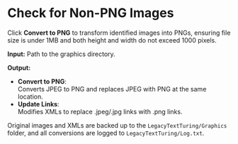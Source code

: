 # Check for Non-PNG Images

Click **Convert to PNG** to transform identified images into PNGs, ensuring file size is under 1MB and both height and width do not exceed 1000 pixels.

**Input:** Path to the graphics directory.

**Output:**

- **Convert to PNG**:  
  Converts JPEG to PNG and replaces JPEG with PNG at the same location.
- **Update Links**:  
  Modifies XMLs to replace .jpeg/.jpg links with .png links.

Original images and XMLs are backed up to the `LegacyTextTuring/Graphics` folder, and all conversions are logged to `LegacyTextTuring/Log.txt`.